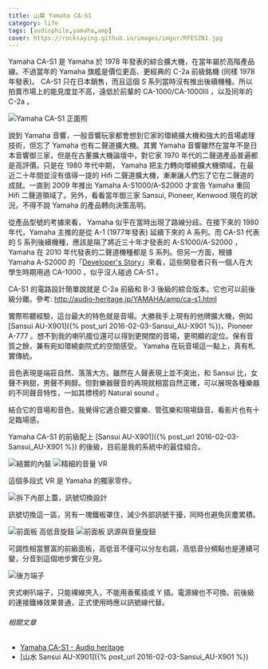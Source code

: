 ```yaml
---
title: 山葉 Yamaha CA-S1
category: life
tags: [audiophile,yamaha,amp]
cover: https://rocksaying.github.io/images/imgur/RFESZN1.jpg
---
```



Yamaha CA-S1 是 Yamaha 於 1978 年發表的綜合擴大機，在當年屬於高階產品線。不過當年的 Yamaha 旗艦是價位更高、更經典的 C-2a 前級銘機 (同樣 1978 年發表)。 CA-S1 只在日本銷售，而且這個 S 系列當時沒有推出後續機種。所以拍賣市場上的能見度並不高，遠低於前輩的 CA-1000/CA-1000III ，以及同年的 C-2a 。

<img src="https://rocksaying.github.io/images/imgur/RFESZN1.jpg" alt="Yamaha CA-S1 正面照" />

<!--more-->

說到 Yamaha 音響，一般音響玩家都會想到它家的環繞擴大機和強大的音場處理技術，但忘了 Yamaha 也有二聲道擴大機。其實 Yamaha 音響雖然在當年不是日本音響御三家，但是在古董擴大機論壇中，對它家 1970 年代的二聲道產品普遍都是高評價。只是在 1980 年代中期， Yamaha 把主力轉向環繞擴大機領域，在最近二十年間並沒有值得一提的 Hifi 二聲道擴大機，漸漸讓人們忘了它在二聲道的成就。一直到 2009 年推出 Yamaha A-S1000/A-S2000 才宣告 Yamaha 重回 Hifi 二聲道領域了。另外，看看當年御三家 Sansui, Pioneer, Kenwood 現在的狀況，不得不說 Yamaha 的產品轉向決策高明。

從產品型號的考據來看， Yamaha 似乎在當時出現了路線分歧。在接下來的 1980 年代，Yamaha 主推的是從 A-1 (1977年發表) 延續下來的 A 系列。而 CA-S1 代表的 S 系列後續機種，應該是隔了將近三十年才發表的 A-S1000/A-S2000 ，Yamaha 在 2010 年代發表的二聲道機種都是 S 系列。但另一方面，根據 Yamaha A-S2000 的「[Developer's Story](http://europe.yamaha.com/en/products/audio-visual/hifi-components/amps/a-s1000__g/?mode=model)」來看，這些開發者只有一個人在大學生時期用過 CA-1000 ，似乎沒人碰過 CA-S1 。

CA-S1 的電路設計簡單說就是 C-2a 前級和 B-3 後級的綜合版本。它也可以前後級分離。參考: http://audio-heritage.jp/YAMAHA/amp/ca-s1.html

實際聆聽經驗，這台最大的特色就是音場。大勝我手上現有的他牌擴大機，例如 [Sansui AU-X901]({% post_url 2016-02-03-Sansui_AU-X901 %})，Pioneer A-777 。想不到我的喇叭擺位還可以得到更開闊的音場，更明顯的定位。保有音質之餘，兼有宛如環繞劇院式的空間感受。 Yamaha 在玩音場這一點上，真有札實傳統。

音色表現是端莊自然、落落大方。雖然在人聲表現上並不突出，和 Sansui 比，女聲不夠甜，男聲不夠醇。但對樂器聲音的再現就相當自然正確，可以展現各種樂器的不同聲音特性，一如其標榜的 Natural sound 。

結合它的音場和音色，我覺得它適合聽交響樂、管弦樂和現場錄音。看影片也有十足臨場感。

Yamaha CA-S1 的前級配上 [Sansui AU-X901]({% post_url 2016-02-03-Sansui_AU-X901 %}) 的後級，目前是我的系統中的最佳組合。

<img src="https://rocksaying.github.io/images/imgur/bAjC4mM.jpg" alt="結實的內裝" />

<img src="https://rocksaying.github.io/images/imgur/PX8eGgA.jpg" alt="精細的音量 VR" />

這個多段式 VR 是 Yamaha 的獨家零件。

<img src="https://rocksaying.github.io/images/imgur/W014XIg.jpg" alt="拆下內部上蓋，訊號切換設計" />

訊號切換這一區，另有一塊鐵板罩住，減少外部訊號干擾，同時也避免灰塵累積。

<img src="https://rocksaying.github.io/images/imgur/hSnYrv5.jpg" alt="前面板 高低音旋鈕" />
<img src="https://rocksaying.github.io/images/imgur/4aVZUuk.jpg" alt="前面板 訊源與音量旋鈕" />

可調性相當豐富的前級面板，高低音不僅可以分左右調，高低音分頻點也是連續可變，分音到這個地步實在少見。

<img src="https://rocksaying.github.io/images/imgur/pN3P5rr.jpg" alt="後方端子" />

夾式喇叭端子，只能裸線夾入，不能用香蕉插或 Y 插。電源線也不可換。前後級的連接鐵棒效果普通，正式使用時應以訊號線代替。

###### 相關文章

* [Yamaha CA-S1 - Audio heritage](http://audio-heritage.jp/YAMAHA/amp/ca-s1.html)
* [山水 Sansui AU-X901]({% post_url 2016-02-03-Sansui_AU-X901 %})
